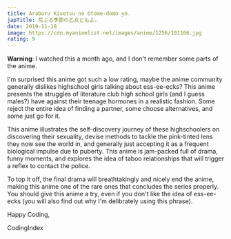 ```yaml
---
title: Araburu Kisetsu no Otome-domo yo.
japTitle: 荒ぶる季節の乙女どもよ。
date: 2019-11-10
image: https://cdn.myanimelist.net/images/anime/1256/101166.jpg
rating: 9
---
```


**Warning**: I watched this a month ago, and I don't remember some parts of the anime.

I'm surprised this anime got such a low rating, maybe the anime community generally dislikes highschool girls talking about ess-ee-ecks? This anime presents the struggles of literature club high school girls (and I guess males?) have against their teenage hormones in a realistic fashion. Some reject the entire idea of finding a partner, some choose alternatives, and some just go for it.

This anime illustrates the self-discovery journey of these highschoolers on discovering their sexuality, devise methods to tackle the pink-tinted lens they now see the world in, and generally just accepting it as a frequent biological impulse due to puberty. This anime is jam-packed full of drama, funny moments, and explores the idea of taboo relationships that will trigger a reflex to contact the police.

To top it off, the final drama will breathtakingly and nicely end the anime, making this anime one of the rare ones that concludes the series properly. You should give this anime a try, even if you don't like the idea of ess-ee-ecks (you will also find out why I'm delibrately using this phrase).

Happy Coding,

CodingIndex
